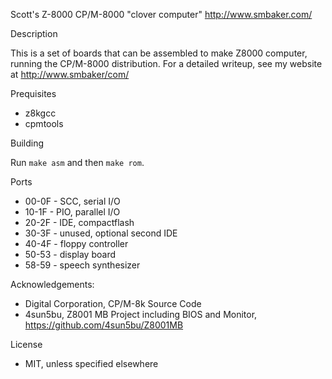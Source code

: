 Scott's Z-8000 CP/M-8000 "clover computer"
http://www.smbaker.com/

Description

This is a set of boards that can be assembled to make Z8000 computer,
running the CP/M-8000 distribution. For a detailed writeup, see my
website at http://www.smbaker/com/

Prequisites

* z8kgcc
* cpmtools

Building

Run `make asm` and then `make rom`.

Ports

* 00-0F - SCC, serial I/O
* 10-1F - PIO, parallel I/O
* 20-2F - IDE, compactflash
* 30-3F - unused, optional second IDE
* 40-4F - floppy controller
* 50-53 - display board
* 58-59 - speech synthesizer

Acknowledgements:

* Digital Corporation, CP/M-8k Source Code
* 4sun5bu, Z8001 MB Project including BIOS and Monitor, https://github.com/4sun5bu/Z8001MB

License
* MIT, unless specified elsewhere